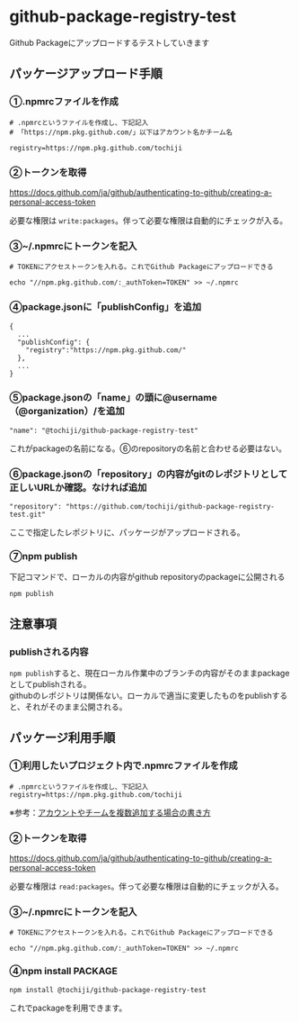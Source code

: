 # github-package-registry-test
Github Packageにアップロードするテストしていきます

## パッケージアップロード手順
### ①.npmrcファイルを作成

```
# .npmrcというファイルを作成し、下記記入
# 「https://npm.pkg.github.com/」以下はアカウント名かチーム名

registry=https://npm.pkg.github.com/tochiji
```


### ②トークンを取得
https://docs.github.com/ja/github/authenticating-to-github/creating-a-personal-access-token

必要な権限は `write:packages`。伴って必要な権限は自動的にチェックが入る。

### ③~/.npmrcにトークンを記入
```
# TOKENにアクセストークンを入れる。これでGithub Packageにアップロードできる

echo "//npm.pkg.github.com/:_authToken=TOKEN" >> ~/.npmrc
```

### ④package.jsonに「publishConfig」を追加
```
{
  ...
  "publishConfig": {
    "registry":"https://npm.pkg.github.com/"
  },
  ...
}
```

### ⑤package.jsonの「name」の頭に@username（@organization）/を追加
```
"name": "@tochiji/github-package-registry-test"
```
これがpackageの名前になる。⑥のrepositoryの名前と合わせる必要はない。

### ⑥package.jsonの「repository」の内容がgitのレポジトリとして正しいURLか確認。なければ追加
```
"repository": "https://github.com/tochiji/github-package-registry-test.git"
```
ここで指定したレポジトリに、パッケージがアップロードされる。

### ⑦npm publish
下記コマンドで、ローカルの内容がgithub repositoryのpackageに公開される
```
npm publish
```

## 注意事項
### publishされる内容

`npm publish`すると、現在ローカル作業中のブランチの内容がそのままpackageとしてpublishされる。  
githubのレポジトリは関係ない。ローカルで適当に変更したものをpublishすると、それがそのまま公開される。



## パッケージ利用手順
### ①利用したいプロジェクト内で.npmrcファイルを作成
```
# .npmrcというファイルを作成し、下記記入
registry=https://npm.pkg.github.com/tochiji
```
※参考：[アカウントやチームを複数追加する場合の書き方](https://docs.github.com/ja/packages/using-github-packages-with-your-projects-ecosystem/configuring-npm-for-use-with-github-packages#installing-packages-from-other-organizations)

### ②トークンを取得
https://docs.github.com/ja/github/authenticating-to-github/creating-a-personal-access-token

必要な権限は `read:packages`。伴って必要な権限は自動的にチェックが入る。

### ③~/.npmrcにトークンを記入
```
# TOKENにアクセストークンを入れる。これでGithub Packageにアップロードできる

echo "//npm.pkg.github.com/:_authToken=TOKEN" >> ~/.npmrc
```

### ④npm install PACKAGE
```
npm install @tochiji/github-package-registry-test
```

これでpackageを利用できます。
